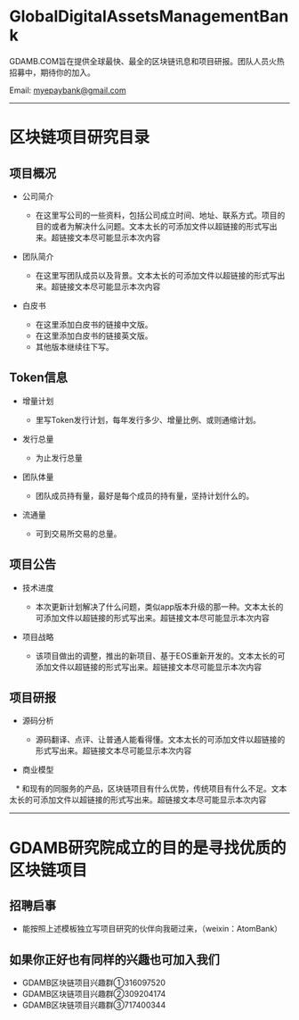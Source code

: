 # GlobalDigitalAssetsManagementBank
GDAMB.COM旨在提供全球最快、最全的区块链讯息和项目研报。团队人员火热招募中，期待你的加入。

Email: myepaybank@gmail.com

----------------
# 区块链项目研究目录

## 项目概况

* 公司简介

     * 在这里写公司的一些资料，包括公司成立时间、地址、联系方式。项目的目的或者为解决什么问题。文本太长的可添加文件以超链接的形式写出来。超链接文本尽可能显示本次内容
     
* 团队简介

     * 在这里写团队成员以及背景。文本太长的可添加文件以超链接的形式写出来。超链接文本尽可能显示本次内容
     
* 白皮书

     * 在这里添加白皮书的链接中文版。
     * 在这里添加白皮书的链接英文版。
     * 其他版本继续往下写。

## Token信息

* 增量计划

    * 里写Token发行计划，每年发行多少、增量比例、或则通缩计划。
    
* 发行总量

    * 为止发行总量
    
* 团队体量

    * 团队成员持有量，最好是每个成员的持有量，坚持计划什么的。
    
* 流通量
    
    * 可到交易所交易的总量。

## 项目公告

* 技术进度

    * 本次更新计划解决了什么问题，类似app版本升级的那一种。文本太长的可添加文件以超链接的形式写出来。超链接文本尽可能显示本次内容

* 项目战略

    * 该项目做出的调整，推出的新项目、基于EOS重新开发的。文本太长的可添加文件以超链接的形式写出来。超链接文本尽可能显示本次内容

## 项目研报

* 源码分析

    * 源码翻译、点评、让普通人能看得懂。文本太长的可添加文件以超链接的形式写出来。超链接文本尽可能显示本次内容
  
* 商业模型

    * 和现有的同服务的产品，区块链项目有什么优势，传统项目有什么不足。文本太长的可添加文件以超链接的形式写出来。超链接文本尽可能显示本次内容

----------------
# GDAMB研究院成立的目的是寻找优质的区块链项目

## 招聘启事

* 能按照上述模板独立写项目研究的伙伴向我砸过来，（weixin：AtomBank）

## 如果你正好也有同样的兴趣也可加入我们

* GDAMB区块链项目兴趣群①316097520
* GDAMB区块链项目兴趣群②309204174
* GDAMB区块链项目兴趣群③717400344
